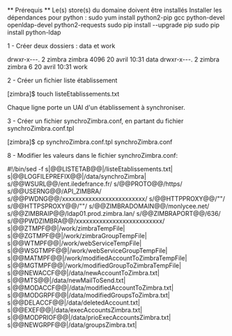 ** Prérequis **
Le(s) store(s) du domaine doivent être installés
Installer les dépendances pour python : 
sudo yum install python2-pip gcc python-devel openldap-devel python2-requests
sudo pip install --upgrade pip
sudo pip install python-ldap


1 - Créer deux dossiers : data et work


drwxr-x---. 2 zimbra zimbra 4096 20 avril 10:31 data
drwxr-x---. 2 zimbra zimbra 6 20 avril 10:31 work

2 - Créer un fichier liste établissement 

[zimbra]$ touch listeEtablissements.txt

Chaque ligne porte un UAI d'un établissement à synchroniser.

3 - Créer un fichier synchroZimbra.conf, en partant du fichier synchroZimbra.conf.tpl

[zimbra]$ cp synchroZimbra.conf.tpl synchroZimbra.conf


8 - Modifier les valeurs dans le fichier synchroZimbra.conf:

#!/bin/sed -f
s|@@LISTETAB@@|/listeEtablissements.txt|
s|@@LOGFILEPREFIX@@|/data/synchroZimbra|
s/@@WSURL@@/ent.iledefrance.fr/
s/@@PROTO@@/https/
s/@@USERNG@@/API_ZIMBRA/
s/@@PWDNG@@/xxxxxxxxxxxxxxxxxxxxxxxxx/
s/@@HTTPPROXY@@/""/
s/@@HTTPSPROXY@@/""/
s/@@ZIMBRADOMAIN@@/monlycee.net/
s/@@ZIMBRAIP@@/ldap01.prod.zimbra.lan/
s/@@ZIMBRAPORT@@/636/
s/@@PWDZIMBRA@@/xxxxxxxxxxxxxxxxxxxxxxxxxx/
s|@@ZTMPF@@|/work/zimbraTempFile|
s|@@ZGTMPF@@|/work/zimbraGroupTempFile|
s|@@WTMPF@@|/work/webServiceTempFile|
s|@@WSGTMPF@@|/work/webServiceGroupTempFile|
s|@@MATMPF@@|/work/modifiedAccountToZimbraTempFile|
s|@@MGTMPF@@|/work/modifiedGroupToZimbraTempFile|
s|@@NEWACCF@@|/data/newAccountToZimbra.txt|
s|@@MTS@@|/data/newMailToSend.txt|
s|@@MODACCF@@|/data/modifiedAccountToZimbra.txt|
s|@@MODGRPF@@|/data/modifiedGroupsToZimbra.txt|
s|@@DELACCF@@|/data/deletedAccount.txt|
s|@@EXEF@@|/data/execAccountsZimbra.txt|
s|@@MODPRIOF@@|/data/prioExecAccountsZimbra.txt|
s|@@NEWGRPF@@|/data/groupsZimbra.txt|

 
 
